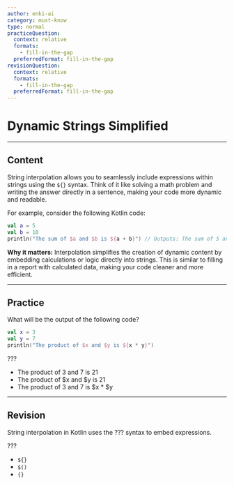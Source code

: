 ```yaml
---
author: enki-ai
category: must-know
type: normal
practiceQuestion:
  context: relative
  formats:
    - fill-in-the-gap
  preferredFormat: fill-in-the-gap
revisionQuestion:
  context: relative
  formats:
    - fill-in-the-gap
  preferredFormat: fill-in-the-gap
---
```


# Dynamic Strings Simplified

---
## Content

String interpolation allows you to seamlessly include expressions within strings using the `${}` syntax. Think of it like solving a math problem and writing the answer directly in a sentence, making your code more dynamic and readable.

For example, consider the following Kotlin code:

```kotlin
val a = 5
val b = 10
println("The sum of $a and $b is ${a + b}") // Outputs: The sum of 5 and 10 is 15
```

**Why it matters:** Interpolation simplifies the creation of dynamic content by embedding calculations or logic directly into strings. This is similar to filling in a report with calculated data, making your code cleaner and more efficient.


---
## Practice

What will be the output of the following code?

```kotlin
val x = 3
val y = 7
println("The product of $x and $y is ${x * y}")
```

???

- The product of 3 and 7 is 21
- The product of $x and $y is 21
- The product of 3 and 7 is $x * $y


---
## Revision

String interpolation in Kotlin uses the ??? syntax to embed expressions.

???

- `${}`
- `$()`
- `{}`



